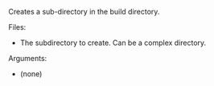 Creates a sub-directory in the build directory.

Files:
  * The subdirectory to create. Can be a complex directory.

Arguments:
  * (none)